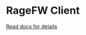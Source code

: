 # RageFW Client
[Read docs for details](https://git.entityseven.com/entityseven/rage-framework/wiki)